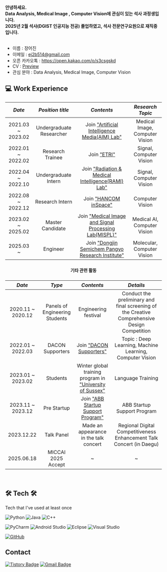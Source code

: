 <!-- ![header](https://capsule-render.vercel.app/api?type=waving&color=61BFAD&height=300&section=header&text=Eojin%20Jang&fontSize=80&fontColor=FFFFFF) -->
<strong>
안녕하세요. <br>
Data Analysis, Medical Image , Computer Vision에 관심이 있는 석사 과정생입니다. <br>   
2025년 2월 석사(DGIST 인공지능 전공) 졸업하였고, 석사 전문연구요원으로 재직중 입니다. </strong> <br><br>

- 이름 : 장어진 <br>
- 이메일 : ej2b514@gmail.com <br>
- 오픈 카카오톡 : https://open.kakao.com/o/s3csgskd <br>
- CV : [Preview](https://github.com/Eojin-J/CV/blob/main/Eojin_CV_2209.pdf) <br> 
- 관심 분야 : Data Analysis, Medical Image, Computer Vision <br>

 ## 💻 Work Experience
 
###
|     *Date*      |         *Position title*        |          *Contents*         |   *Research Topic* |
|:-------------:|:-------------------:|:-------------------------:|:----------:|
| 2021.03 ~ 2023.02 | Undergraduate Researcher | Join ["Artificial Intelligence Media(AIM) Lab"](https://sites.google.com/view/aim-lab-hbnu/) | Medical Image, Computer Vision |
| 2022.01 ~ 2022.02 | Research Trainee | Join ["ETRI"](https://www.etri.re.kr/kor/sub6/sub6_01020101.etri?departCode=135&departInfoCode=249) | Signal, Computer Vision |
| 2022.04 ~ 2022.10 | Undergraduate Intern | Join ["Radiation & Medical Intelligence(RAMI) Lab"](https://sites.google.com/view/rami-lab/home) | Signal, Computer Vision |
| 2022.08 ~ 2022.12 | Research Intern | Join ["HANCOM inSpace"](https://www.inspace.co.kr/) | Computer Vision |
| 2023.02 ~ 2025.02 | Master Candidate | Join ["Medical Image and Signal Processing Lab(MISPL)"](https://sites.google.com/view/mispl/home) | Medical AI, Computer Vision |
| 2025.03 ~         | Engineer | Join ["Dongjin Semichem Pangyo Research Institute"](https://www.dongjin.com/en/business/rd.php) | Molecular, Computer Vision |

###
 <div align="center"><strong>
    기타 관련 활동
</div></strong>
 
###
|     *Date*      |        *Type*        |          *Contents*         | *Details* |
|:-------------:|:-------------------:|:-------------------------:|:----------:|
| 2020.11 ~ 2020.12 | Panels of Engineering Students | Engineering festival | Conduct the preliminary and final screening of the Creative Comprehensive Design Competition |
| 2022.01 ~ 2022.03 | DACON Supporters | Join ["DACON Supporters"](https://dacon.io/more/notice/90) | Topic : Deep Learning, Machine Learning, Computer Vision |
| 2023.01 ~ 2023.02 | Students | Winter global training program in ["University of Sussex"](https://www.sussex.ac.uk/) | Language Training |
| 2023.11 ~ 2023.12 | Pre Startup | Join ["ABB Startup Support Program"](https://dip.or.kr/home/notice/businessbbs/boardRead.ubs?sfpsize=10&fboardcd=business&sfkind=&sfcategory=&sfstdt=&sfendt=&sfsearch=ftitle&sfkeyword=&fboardnum=7764&sfpage=1) | ABB Startup Support Program |
| 2023.12.22 | Talk Panel | Made an appearance in the talk concert | Regional Digital Competitiveness Enhancement Talk Concert (in Daegu) |
| 2025.06.18 | MICCAI 2025 Accept | ~ | ~ |

<br>

 ## 🛠 Tech 🛠   
 Tech that I've used at least once    
 
![Python](https://img.shields.io/badge/python-3670A0?style=for-the-badge&logo=python&logoColor=ffdd54)  ![Java](https://img.shields.io/badge/java-%23ED8B00.svg?style=for-the-badge&logo=java&logoColor=white) ![C++](https://img.shields.io/badge/c++-%2300599C.svg?style=for-the-badge&logo=c%2B%2B&logoColor=white) 

![PyCharm](https://img.shields.io/badge/pycharm-143?style=for-the-badge&logo=pycharm&logoColor=black&color=black&labelColor=green) ![Android Studio](https://img.shields.io/badge/Android%20Studio-3DDC84.svg?style=for-the-badge&logo=android-studio&logoColor=white) ![Eclipse](https://img.shields.io/badge/Eclipse-FE7A16.svg?style=for-the-badge&logo=Eclipse&logoColor=white) ![Visual Studio](https://img.shields.io/badge/Visual%20Studio-5C2D91.svg?style=for-the-badge&logo=visual-studio&logoColor=white)

[![GitHub](https://img.shields.io/badge/github-%23121011.svg?style=for-the-badge&logo=github&logoColor=white)](https://github.com/Eojin-J)
  
## Contact  
[![Tistory Badge](https://img.shields.io/badge/Tech%20Blog-555263?style=flat&logoColor=white)](https://comgenie.tistory.com/)
[![Gmail Badge](https://img.shields.io/badge/Gmail-D14836?style=flat&logo=Gmail&logoColor=white)](mailto:ej2b514@gmail.com)

